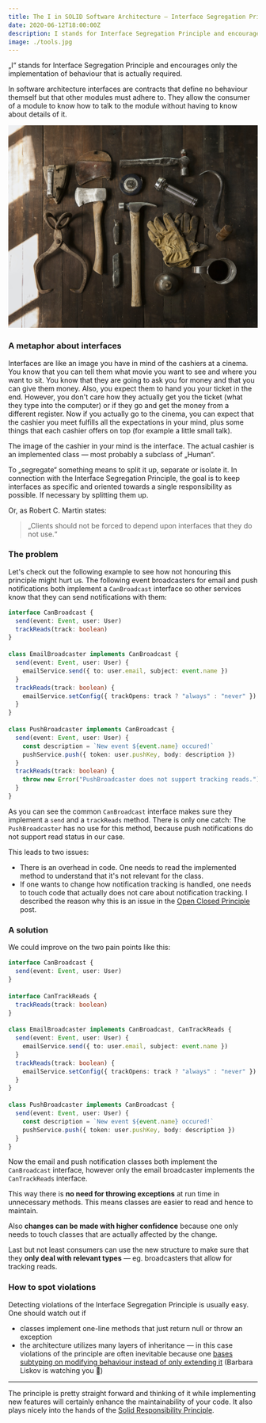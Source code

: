 ```yaml
---
title: The I in SOLID Software Architecture — Interface Segregation Principle
date: 2020-06-12T18:00:00Z
description: I stands for Interface Segregation Principle and encourages only the implementation of behaviour that is actually required.
image: ./tools.jpg
---
```


„I“ stands for Interface Segregation Principle and encourages only the implementation of behaviour that is actually required.

In software architecture interfaces are contracts that define no behaviour themself but that other modules must adhere to. They allow the consumer of a module to know how to talk to the module without having to know about details of it.

![Use many small tools instead of one that claims to can do anything. (Photo by Todd Quackenbush)](./tools.jpg)

### A metaphor about interfaces
Interfaces are like an image you have in mind of the cashiers at a cinema. You know that you can tell them what movie you want to see and where you want to sit. You know that they are going to ask you for money and that you can give them money. Also, you expect them to hand you your ticket in the end. However, you don't care how they actually get you the ticket (what they type into the computer) or if they go and get the money from a different register. Now if you actually go to the cinema, you can expect that the cashier you meet fulfills all the expectations in your mind, plus some things that each cashier offers on top (for example a little small talk). 

The image of the cashier in your mind is the interface. The actual cashier is an implemented class — most probably a subclass of „Human“.

To „segregate“ something means to split it up, separate or isolate it. In connection with the Interface Segregation Principle, the goal is to keep interfaces as specific and oriented towards a single responsibility as possible. If necessary by splitting them up.

Or, as Robert C. Martin states:

> „Clients should not be forced to depend upon interfaces that they do not use.“

### The problem
Let's check out the following example to see how not honouring this principle might hurt us. The following event broadcasters for email and push notifications both implement a `CanBroadcast` interface so other services know that they can send notifications with them:

```ts
interface CanBroadcast {
  send(event: Event, user: User)
  trackReads(track: boolean)
}

class EmailBroadcaster implements CanBroadcast {
  send(event: Event, user: User) {
    emailService.send({ to: user.email, subject: event.name })
  }
  trackReads(track: boolean) {
    emailService.setConfig({ trackOpens: track ? "always" : "never" })
  }
}

class PushBroadcaster implements CanBroadcast {
  send(event: Event, user: User) {
    const description = `New event ${event.name} occured!`
    pushService.push({ token: user.pushKey, body: description })
  }
  trackReads(track: boolean) {
    throw new Error("PushBroadcaster does not support tracking reads.");
  }
}
```

As you can see the common `CanBroadcast` interface makes sure they implement a `send` and a `trackReads` method. There is only one catch: The `PushBroadcaster` has no use for this method, because push notifications do not support read status in our case.

This leads to two issues:
- There is an overhead in code. One needs to read the implemented method to understand that it's not relevant for the class.
- If one wants to change how notification tracking is handled, one needs to touch code that actually does not care about notification tracking. I described the reason why this is an issue in the [Open Closed Principle](/the-o-in-solid) post.

### A solution
We could improve on the two pain points like this:

```ts
interface CanBroadcast {
  send(event: Event, user: User)
}

interface CanTrackReads {
  trackReads(track: boolean)
}

class EmailBroadcaster implements CanBroadcast, CanTrackReads {
  send(event: Event, user: User) {
    emailService.send({ to: user.email, subject: event.name })
  }
  trackReads(track: boolean) {
    emailService.setConfig({ trackOpens: track ? "always" : "never" })
  }
}

class PushBroadcaster implements CanBroadcast {
  send(event: Event, user: User) {
    const description = `New event ${event.name} occured!`
    pushService.push({ token: user.pushKey, body: description })
  }
}
```

Now the email and push notification classes both implement the `CanBroadcast` interface, however only the email broadcaster implements the `CanTrackReads` interface.

This way there is **no need for throwing exceptions** at run time in unnecessary methods. This means classes are easier to read and hence to maintain.

Also **changes can be made with higher confidence** because one only needs to touch classes that are actually affected by the change.

Last but not least consumers can use the new structure to make sure that they **only deal with relevant types** — eg. broadcasters that allow for tracking reads.

### How to spot violations

Detecting violations of the Interface Segregation Principle is usually easy. One should watch out if
- classes implement one-line methods that just return null or throw an exception
- the architecture utilizes many layers of inheritance — in this case violations of the principle are often inevitable because one [bases subtyping on modifying behaviour instead of only extending it](/the-l-in-solid) (Barbara Liskov is watching you 👀)

---

The principle is pretty straight forward and thinking of it while implementing new features will certainly enhance the maintainability of your code. It also plays nicely into the hands of the [Solid Responsibility Principle](/the-s-in-solid).
